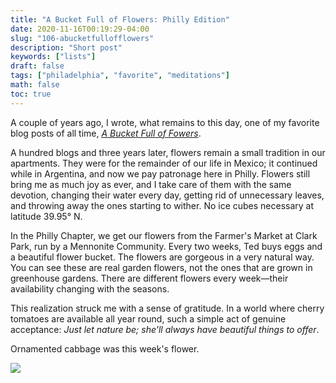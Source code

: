 ```yaml
---
title: "A Bucket Full of Flowers: Philly Edition"
date: 2020-11-16T00:19:29-04:00
slug: "106-abucketfullofflowers"
description: "Short post"
keywords: ["lists"]
draft: false
tags: ["philadelphia", "favorite", "meditations"]
math: false
toc: true
---
```

A couple of years ago, I wrote, what remains to this day, one of my favorite blog posts of all time, <i><a href="https://addhana.com/blog/9-abucket/">A Bucket Full of Fowers</a></i>. 

A hundred blogs and three years later, flowers remain a small tradition in our apartments. They were for the remainder of our life in Mexico; it continued while in Argentina, and now we pay patronage here in Philly. Flowers still bring me as much joy as ever, and I take care of them with the same devotion, changing their water every day, getting rid of unnecessary leaves, and throwing away the ones starting to wither. No ice cubes necessary at latitude 39.95° N.

In the Philly Chapter, we get our flowers from the Farmer's Market at Clark Park, run by a Mennonite Community.  Every two weeks, Ted buys eggs and a beautiful flower bucket. The flowers are gorgeous in a very natural way. You can see these are real garden flowers, not the ones that are grown in greenhouse gardens. There are different flowers every week—their availability changing with the seasons. 

This realization struck me with a sense of gratitude. In a world where cherry tomatoes are available all year round, such a simple act of genuine acceptance: <i>Just let nature be; she'll always have beautiful things to offer</i>. 

Ornamented cabbage was this week's flower. 

![](/106-flowers.png)